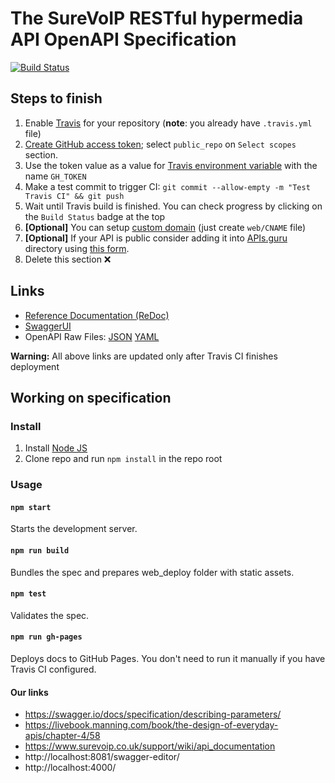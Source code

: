 # The SureVoIP RESTful hypermedia API OpenAPI Specification
[![Build Status](https://travis-ci.com/SureVoIP/API-Specification.svg?branch=master)](https://travis-ci.com/SureVoIP/API-Specification)
## Steps to finish

1. Enable [Travis](https://docs.travis-ci.com/user/getting-started/#To-get-started-with-Travis-CI%3A) for your repository (**note**: you already have `.travis.yml` file)
1. [Create GitHub access token](https://help.github.com/articles/creating-an-access-token-for-command-line-use/); select `public_repo` on `Select scopes` section.
1. Use the token value as a value for [Travis environment variable](https://docs.travis-ci.com/user/environment-variables/#Defining-Variables-in-Repository-Settings) with the name `GH_TOKEN`
1. Make a test commit to trigger CI: `git commit --allow-empty -m "Test Travis CI" && git push`
1. Wait until Travis build is finished. You can check progress by clicking on the `Build Status` badge at the top
1. **[Optional]** You can setup [custom domain](https://help.github.com/articles/using-a-custom-domain-with-github-pages/) (just create `web/CNAME` file)
1. **[Optional]** If your API is public consider adding it into [APIs.guru](https://APIs.guru) directory using [this form](https://apis.guru/add-api/).
1. Delete this section ❌

## Links

- [Reference Documentation (ReDoc)](https://surevoip.github.io/API-Specification/)
- [SwaggerUI](https://surevoip.github.io/API-Specification/swagger-ui/)
- OpenAPI Raw Files: [JSON](https://surevoip.github.io/API-Specification/openapi.json) [YAML](https://surevoip.github.io/API-Specification/openapi.yaml)

**Warning:** All above links are updated only after Travis CI finishes deployment

## Working on specification
### Install

1. Install [Node JS](https://nodejs.org/)
2. Clone repo and run `npm install` in the repo root

### Usage

#### `npm start`
Starts the development server.

#### `npm run build`
Bundles the spec and prepares web_deploy folder with static assets.

#### `npm test`
Validates the spec.

#### `npm run gh-pages`
Deploys docs to GitHub Pages. You don't need to run it manually if you have Travis CI configured.

#### Our links 
 * https://swagger.io/docs/specification/describing-parameters/
 * https://livebook.manning.com/book/the-design-of-everyday-apis/chapter-4/58
 * https://www.surevoip.co.uk/support/wiki/api_documentation
 * http://localhost:8081/swagger-editor/
 * http://localhost:4000/

